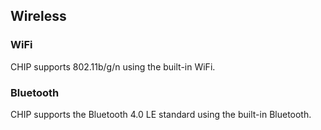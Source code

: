 ## Wireless
### WiFi
CHIP supports 802.11b/g/n using the built-in WiFi. 
### Bluetooth
CHIP supports the Bluetooth 4.0 LE standard using the built-in Bluetooth.

